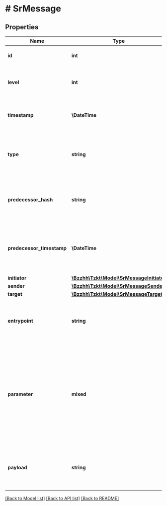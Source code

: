 # # SrMessage

## Properties

Name | Type | Description | Notes
------------ | ------------- | ------------- | -------------
**id** | **int** | Internal TzKT id.   **[sortable]** | [optional]
**level** | **int** | Level of the block where the message was pushed.   **[sortable]** | [optional]
**timestamp** | **\DateTime** | Timestamp of the block where the message was pushed. | [optional]
**type** | **string** | Type of the message (&#x60;level_start&#x60;, &#x60;level_info&#x60;, &#x60;level_end&#x60;, &#x60;transfer&#x60;, &#x60;external&#x60;). | [optional]
**predecessor_hash** | **string** | For &#x60;level_info&#x60; messages only. Hash of the predecessor block. | [optional]
**predecessor_timestamp** | **\DateTime** | For &#x60;level_info&#x60; messages only. Timestamp of the predecessor block. | [optional]
**initiator** | [**\Bzzhh\Tzkt\Model\SrMessageInitiator**](SrMessageInitiator.md) |  | [optional]
**sender** | [**\Bzzhh\Tzkt\Model\SrMessageSender**](SrMessageSender.md) |  | [optional]
**target** | [**\Bzzhh\Tzkt\Model\SrMessageTarget**](SrMessageTarget.md) |  | [optional]
**entrypoint** | **string** | For &#x60;transfer&#x60; messages only. Entrypoint called in the target rollup | [optional]
**parameter** | **mixed** | For &#x60;transfer&#x60; messages only. Value passed to the called entrypoint. Note: you can configure parameters format by setting &#x60;micheline&#x60; query parameter. | [optional]
**payload** | **string** | For &#x60;external&#x60; messages only. Payload bytes (in base64). | [optional]

[[Back to Model list]](../../README.md#models) [[Back to API list]](../../README.md#endpoints) [[Back to README]](../../README.md)
